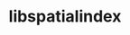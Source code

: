 ---
title: "libspatialindex"
layout: cache
categories: [package, develop]
meta: {"versions": ["1.9.3"], "compilers": ["apple-clang@=15.0.0", "gcc@=11.4.0"], "oss": ["ubuntu22.04", "ventura"], "platforms": ["darwin", "linux"], "targets": ["aarch64", "x86_64_v3"], "stacks": ["ml-darwin-aarch64-mps", "ml-linux-x86_64-cpu", "ml-linux-x86_64-cuda", "root"], "num_specs": 4, "num_specs_by_stack": {"ml-darwin-aarch64-mps": 2, "root": 4, "ml-linux-x86_64-cpu": 2, "ml-linux-x86_64-cuda": 2}}
spec_details: [{"hash": "dyfdjxr4vc45yd2jdqezvpb5wmdwayef", "compiler": "apple-clang@=15.0.0", "versions": ["1.9.3"], "os": "ventura", "platform": "darwin", "target": "aarch64", "variants": ["build_system=cmake", "build_type=Release", "generator=make", "~ipo"], "stacks": ["ml-darwin-aarch64-mps", "root"], "size": "-", "tarball": "https://binaries.spack.io/develop/build_cache/darwin-ventura-aarch64/apple-clang-15.0.0/libspatialindex-1.9.3/darwin-ventura-aarch64-apple-clang-15.0.0-libspatialindex-1.9.3-dyfdjxr4vc45yd2jdqezvpb5wmdwayef.spack"}, {"hash": "6q6tysk3ssq74mwrvpkjmh7nwiarbxzb", "compiler": "apple-clang@=15.0.0", "versions": ["1.9.3"], "os": "ventura", "platform": "darwin", "target": "aarch64", "variants": ["build_system=cmake", "build_type=Release", "generator=make", "~ipo"], "stacks": ["ml-darwin-aarch64-mps", "root"], "size": "-", "tarball": "https://binaries.spack.io/develop/build_cache/darwin-ventura-aarch64/apple-clang-15.0.0/libspatialindex-1.9.3/darwin-ventura-aarch64-apple-clang-15.0.0-libspatialindex-1.9.3-6q6tysk3ssq74mwrvpkjmh7nwiarbxzb.spack"}, {"hash": "4znrep2yuvfpli3f7vuz4ullh6xw5puz", "compiler": "gcc@=11.4.0", "versions": ["1.9.3"], "os": "ubuntu22.04", "platform": "linux", "target": "x86_64_v3", "variants": ["build_system=cmake", "build_type=Release", "generator=make", "~ipo"], "stacks": ["ml-linux-x86_64-cpu", "ml-linux-x86_64-cuda", "root"], "size": "-", "tarball": "https://binaries.spack.io/develop/build_cache/linux-ubuntu22.04-x86_64_v3/gcc-11.4.0/libspatialindex-1.9.3/linux-ubuntu22.04-x86_64_v3-gcc-11.4.0-libspatialindex-1.9.3-4znrep2yuvfpli3f7vuz4ullh6xw5puz.spack"}, {"hash": "alupxdf3ikpx76kxdckmz4hl63rtoia5", "compiler": "gcc@=11.4.0", "versions": ["1.9.3"], "os": "ubuntu22.04", "platform": "linux", "target": "x86_64_v3", "variants": ["build_system=cmake", "build_type=Release", "generator=make", "~ipo"], "stacks": ["ml-linux-x86_64-cpu", "ml-linux-x86_64-cuda", "root"], "size": "-", "tarball": "https://binaries.spack.io/develop/build_cache/linux-ubuntu22.04-x86_64_v3/gcc-11.4.0/libspatialindex-1.9.3/linux-ubuntu22.04-x86_64_v3-gcc-11.4.0-libspatialindex-1.9.3-alupxdf3ikpx76kxdckmz4hl63rtoia5.spack"}]
---